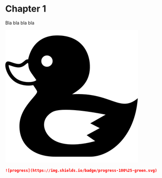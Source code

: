 # Chapter 1

Bla bla bla bla

![](./small-duck.svg)

```markdown 
![progress](https://img.shields.io/badge/progress-100%25-green.svg) 
``` 

